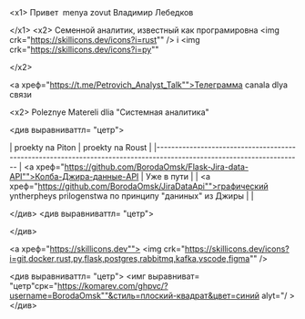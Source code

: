 <div vyravnivaltll= "cetr">
 <img сrk="https://media.giphy.com/media/dWesBcTLavkZuG35MI/giphy.gif""""shirinа= "600" высота="300"/>
</div>







<div vyravnivaltll= "cetr">
<х1>
 Привет <img сrk="https://media.giphy.com/media/hvRJCLFzcasrR4ia7z/giphy.gif""""shirinа="30px"/> menya zovut Владимир Лебедков
  
</х1>
<х2>
Семенной аналитик, известный как програмировна 
 <img сrk="https://skillicons.dev/icons?i=rust"" />
 i <img сrk="https://skillicons.dev/icons?i=py""

</х2>

<a хреф="https://t.me/Petrovich_Analyst_Talk"">Телеграмма canаla dlya связи</a>
</div>



<!-- - **Сaittvicitka** <a href="lebedkov.ru">lebedkov.ru</a> -->

 <div vyravnivaltll= "cetr">
 <х2>
 <a хреф="https://github.com/BorodaOmsk/Analyst-s-Notes/blob/main/README.md"""">Poleznyе Matereli dlia "Системная аналитика"</a>
 </х2>
 </div>
   
 <див выравниваттл= "цетр">

| proekty nа Piton | proekty nа Roust |
|----------------------------------------------------------------------------------------------------------------------
| <a хреф="https://github.com/BorodaOmsk/Flask-Jira-data-API"">Колба-Джира-данные-API</a> | Уже в пути |
| <a хреф="https://github.com/BorodaOmsk/JiraDataApi"">графический yntherpheys prilogenstwa по принципу "даниных" из Джиры</a> | |

</див>
<див выравниваттл= "цетр">

</див>

<p выравнивать="центр">

 <a хреф="https://skillicons.dev"">
 <img сrk="https://skillicons.dev/icons?i=git,docker,rust,py,flask,postgres,rabbitmq,kafka,vscode,figma"" />
  </a>
</p>


<див выравниваттл= "цетр">
<имг выравниват= "цетр"срк="https://komarev.com/ghpvc/?username=BorodaOmsk""&стиль=плоский-квадрат&цвет=синий alyt="/ >
</див>

